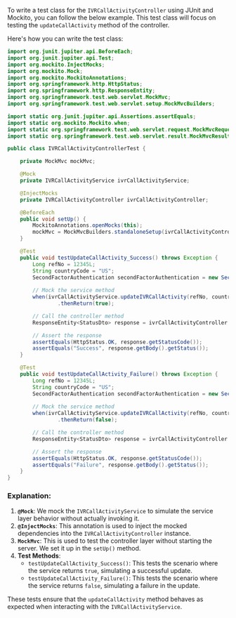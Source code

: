    To write a test class for the `IVRCallActivityController` using JUnit and Mockito, you can follow the below example. This test class will focus on testing the `updateCallActivity` method of the controller.

Here's how you can write the test class:

```java
import org.junit.jupiter.api.BeforeEach;
import org.junit.jupiter.api.Test;
import org.mockito.InjectMocks;
import org.mockito.Mock;
import org.mockito.MockitoAnnotations;
import org.springframework.http.HttpStatus;
import org.springframework.http.ResponseEntity;
import org.springframework.test.web.servlet.MockMvc;
import org.springframework.test.web.servlet.setup.MockMvcBuilders;

import static org.junit.jupiter.api.Assertions.assertEquals;
import static org.mockito.Mockito.when;
import static org.springframework.test.web.servlet.request.MockMvcRequestBuilders.patch;
import static org.springframework.test.web.servlet.result.MockMvcResultMatchers.status;

public class IVRCallActivityControllerTest {

    private MockMvc mockMvc;

    @Mock
    private IVRCallActivityService ivrCallActivityService;

    @InjectMocks
    private IVRCallActivityController ivrCallActivityController;

    @BeforeEach
    public void setUp() {
        MockitoAnnotations.openMocks(this);
        mockMvc = MockMvcBuilders.standaloneSetup(ivrCallActivityController).build();
    }

    @Test
    public void testUpdateCallActivity_Success() throws Exception {
        Long refNo = 12345L;
        String countryCode = "US";
        SecondFactorAuthentication secondFactorAuthentication = new SecondFactorAuthentication();
        
        // Mock the service method
        when(ivrCallActivityService.updateIVRCallActivity(refNo, countryCode, secondFactorAuthentication))
                .thenReturn(true);

        // Call the controller method
        ResponseEntity<StatusDto> response = ivrCallActivityController.updateCallActivity(refNo, countryCode, secondFactorAuthentication);

        // Assert the response
        assertEquals(HttpStatus.OK, response.getStatusCode());
        assertEquals("Success", response.getBody().getStatus());
    }

    @Test
    public void testUpdateCallActivity_Failure() throws Exception {
        Long refNo = 12345L;
        String countryCode = "US";
        SecondFactorAuthentication secondFactorAuthentication = new SecondFactorAuthentication();
        
        // Mock the service method
        when(ivrCallActivityService.updateIVRCallActivity(refNo, countryCode, secondFactorAuthentication))
                .thenReturn(false);

        // Call the controller method
        ResponseEntity<StatusDto> response = ivrCallActivityController.updateCallActivity(refNo, countryCode, secondFactorAuthentication);

        // Assert the response
        assertEquals(HttpStatus.OK, response.getStatusCode());
        assertEquals("Failure", response.getBody().getStatus());
    }
}
```

### Explanation:
1. **`@Mock`**: We mock the `IVRCallActivityService` to simulate the service layer behavior without actually invoking it.
2. **`@InjectMocks`**: This annotation is used to inject the mocked dependencies into the `IVRCallActivityController` instance.
3. **`MockMvc`**: This is used to test the controller layer without starting the server. We set it up in the `setUp()` method.
4. **Test Methods**:
   - `testUpdateCallActivity_Success()`: This tests the scenario where the service returns `true`, simulating a successful update.
   - `testUpdateCallActivity_Failure()`: This tests the scenario where the service returns `false`, simulating a failure in the update.

These tests ensure that the `updateCallActivity` method behaves as expected when interacting with the `IVRCallActivityService`.
